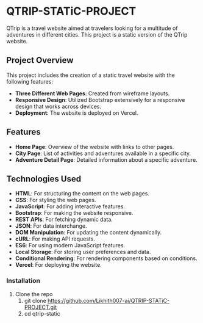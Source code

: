 ﻿# QTRIP-STATiC-PROJECT

QTrip is a travel website aimed at travelers looking for a multitude of adventures in different cities. This project is a static version of the QTrip website.

## Project Overview

This project includes the creation of a static travel website with the following features:
- **Three Different Web Pages**: Created from wireframe layouts.
- **Responsive Design**: Utilized Bootstrap extensively for a responsive design that works across devices.
- **Deployment**: The website is deployed on Vercel.

## Features

- **Home Page**: Overview of the website with links to other pages.
- **City Page**: List of activities and adventures available in a specific city.
- **Adventure Detail Page**: Detailed information about a specific adventure.

## Technologies Used

- **HTML**: For structuring the content on the web pages.
- **CSS**: For styling the web pages.
- **JavaScript**: For adding interactive features.
- **Bootstrap**: For making the website responsive.
- **REST APIs**: For fetching dynamic data.
- **JSON**: For data interchange.
- **DOM Manipulation**: For updating the content dynamically.
- **cURL**: For making API requests.
- **ES6**: For using modern JavaScript features.
- **Local Storage**: For storing user preferences and data.
- **Conditional Rendering**: For rendering components based on conditions.
- **Vercel**: For deploying the website.


### Installation

1. Clone the repo
   1. git clone https://github.com/Likhith007-ai/QTRIP-STATiC-PROJECT.git
   1. cd qtrip-static

